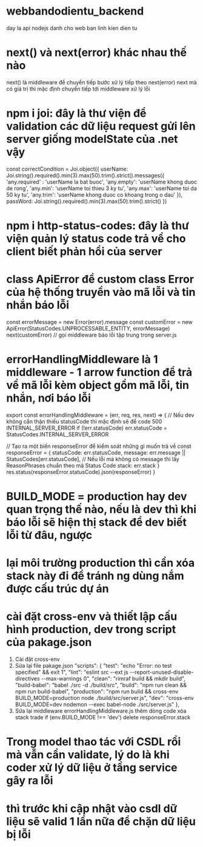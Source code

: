 # webbandodientu_backend
day la api nodejs danh cho web ban linh kien dien tu

# next() và next(error) khác nhau thế nào
next() là middleware để chuyển tiếp bước xử lý tiếp theo
next(error) next mà có giá trị thì mặc định chuyển tiếp tới middleware xử lý lỗi

# npm i joi: đây là thư viện để validation các dữ liệu request gửi lên server giống modelState của .net vậy
const correctCondition = Joi.object({
            userName: Joi.string().required().min(3).max(50).trim().strict().messages({
                'any.required' : 'userName la bat buoc',
                'any.empty': 'userName khong duoc de rong',
                'any.min': 'userName toi thieu 3 ky tu',
                'any.max': 'userName toi da 50 ky tu',
                'any.trim': 'userName khong duoc co khoang trong o dau'
            }),
            passWord: Joi.string().required().min(3).max(50).trim().strict()
        })

# npm i http-status-codes: đây là thư viện quản lý status code trả về cho client biết phản hồi của server

# class ApiError để custom class Error của hệ thống truyền vào mã lỗi và tin nhắn báo lỗi
const errorMessage = new Error(error).message
const customError = new ApiError(StatusCodes.UNPROCESSABLE_ENTITY, errorMessage)
next(customError) // gọi middleware báo lỗi tập trung trong server.js

# errorHandlingMiddleware là 1 middleware - 1 arrow function để trả về mã lỗi kèm object gồm mã lỗi, tin nhắn, nơi báo lỗi
export const errorHandlingMiddleware = (err, req, res, next) => {
  // Nếu dev không cẩn thận thiếu statusCode thì mặc định sẽ để code 500 INTERNAL_SERVER_ERROR
  if (!err.statusCode) err.statusCode = StatusCodes.INTERNAL_SERVER_ERROR

  // Tạo ra một biến responseError để kiểm soát những gì muốn trả về
  const responseError = {
    statusCode: err.statusCode,
    message: err.message || StatusCodes[err.statusCode], // Nếu lỗi mà không có message thì lấy ReasonPhrases chuẩn theo mã Status Code
    stack: err.stack
  }
  res.status(responseError.statusCode).json(responseError)
}

# BUILD_MODE = production hay dev quan trọng thế nào, nếu là dev thì khi báo lỗi sẽ hiện thị stack để dev biết lỗi từ đâu, ngược
# lại môi trường production thì cần xóa stack này đi để tránh ng dùng nắm được cấu trúc dự án
# cài đặt cross-env và thiết lập cấu hình production, dev trong script của pakage.json
1. Cài đặt cross-env
2. Sửa lại file pakage.json
"scripts": {
    "test": "echo \"Error: no test specified\" && exit 1",
    "lint": "eslint src --ext js --report-unused-disable-directives --max-warnings 0",
    "clean": "rimraf build && mkdir build",
    "build-babel": "babel ./src -d ./build/src",
    "build": "npm run clean && npm run build-babel",
    "production": "npm run build && cross-env BUILD_MODE=production node ./build/src/server.js",
    "dev": "cross-env BUILD_MODE=dev nodemon --exec babel-node ./src/server.js"
  },
3. Sửa lại middleware errorHandlingMiddleware.js thêm dòng code xóa stack trade
if (env.BUILD_MODE !== 'dev') delete responseError.stack

# Trong model thao tác với CSDL rồi mà vẫn cần validate, lý do là khi coder xử lý dữ liệu ở tầng service gây ra lỗi 
# thì trước khi cập nhật vào csdl dữ liệu sẽ valid 1 lần nữa để chặn dữ liệu bị lỗi 